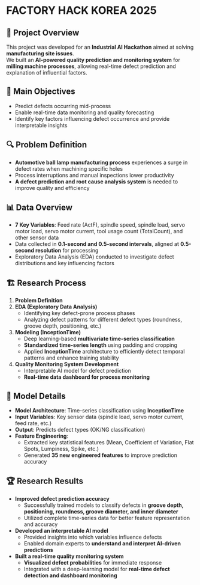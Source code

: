 # FACTORY HACK KOREA 2025

## 📌 Project Overview
This project was developed for an **Industrial AI Hackathon** aimed at solving **manufacturing site issues**.  
We built an **AI-powered quality prediction and monitoring system** for **milling machine processes**, allowing real-time defect prediction and explanation of influential factors.

## 🚀 Main Objectives
- Predict defects occurring mid-process
- Enable real-time data monitoring and quality forecasting
- Identify key factors influencing defect occurrence and provide interpretable insights

## 🔍 Problem Definition
- **Automotive ball lamp manufacturing process** experiences a surge in defect rates when machining specific holes
- Process interruptions and manual inspections lower productivity
- **A defect prediction and root cause analysis system** is needed to improve quality and efficiency

## 📊 Data Overview
- **7 Key Variables**: Feed rate (ActF), spindle speed, spindle load, servo motor load, servo motor current, tool usage count (TotalCount), and other sensor data
- Data collected in **0.1-second and 0.5-second intervals**, aligned at **0.5-second resolution** for processing
- Exploratory Data Analysis (EDA) conducted to investigate defect distributions and key influencing factors

## 🏗️ Research Process
1. **Problem Definition**  
2. **EDA (Exploratory Data Analysis)**  
   - Identifying key defect-prone process phases  
   - Analyzing defect patterns for different defect types (roundness, groove depth, positioning, etc.)  
3. **Modeling (InceptionTime)**  
   - Deep learning-based **multivariate time-series classification**  
   - **Standardized time-series length** using padding and cropping  
   - Applied **InceptionTime** architecture to efficiently detect temporal patterns and enhance training stability  
4. **Quality Monitoring System Development**  
   - Interpretable AI model for defect prediction  
   - **Real-time data dashboard for process monitoring**  

## 🤖 Model Details
- **Model Architecture**: Time-series classification using **InceptionTime**
- **Input Variables**: Key sensor data (spindle load, servo motor current, feed rate, etc.)
- **Output**: Predicts defect types (OK/NG classification)
- **Feature Engineering**:  
  - Extracted key statistical features (Mean, Coefficient of Variation, Flat Spots, Lumpiness, Spike, etc.)
  - Generated **35 new engineered features** to improve prediction accuracy

## 🏆 Research Results
- **Improved defect prediction accuracy**  
  - Successfully trained models to classify defects in **groove depth, positioning, roundness, groove diameter, and inner diameter**  
  - Utilized complete time-series data for better feature representation and accuracy  
- **Developed an interpretable AI model**  
  - Provided insights into which variables influence defects  
  - Enabled domain experts to **understand and interpret AI-driven predictions**  
- **Built a real-time quality monitoring system**  
  - **Visualized defect probabilities** for immediate response  
  - Integrated with a deep-learning model for **real-time defect detection and dashboard monitoring**  

